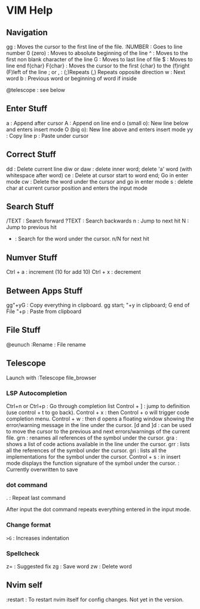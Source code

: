 # VIM Help

## Navigation

gg : Moves the cursor to the first line of the file.
:NUMBER : Goes to line number
0 (zero) : Moves to absolute beginning of the line
^ : Moves to the first non blank character of the line
G : Moves to last line of file
$ : Moves to line end
f{char} F{char} : Moves the cursor to the first {char} to the (f)right (F)left of the line
    ; or , : (;)Repeats (,) Repeats opposite direction
w : Next word
b : Previous word or beginning of word if inside


@telescope : see below

## Enter Stuff

a : Append after cursor
A : Append on line end
o (small o): New line below and enters insert mode
O (big o): New line above and enters insert mode
yy : Copy line
p : Paste under cursor

## Correct Stuff

dd : Delete current line
diw or daw : delete inner word; delete 'a' word (with whitespace after word)
ce : Delete at cursor start to word end; Go in enter mode
cw : Delete the word under the cursor and go in enter mode
s : delete char at current cursor position and enters the input mode

## Search Stuff

/TEXT : Search forward
?TEXT : Search backwards
n : Jump to next hit
N : Jump to previous hit
* : Search for the word under the cursor. n/N for next hit

## Numver Stuff

Ctrl + a : increment   (10<C-a> for add 10)
Ctrl + x : decrement

## Between Apps Stuff

gg"+yG : Copy everything in clipboard. gg start; "+y in clipboard; G end of File
"+p : Paste from clipboard  

## File Stuff

@eunuch :Rename : File rename

## Telescope

Launch with :Telescope file_browser

### LSP Autocompletion

Ctrl+n or Ctrl+p : Go through completion list
Control + ] : jump to definition (use control + t to go back).
Control + x : then Control + o will trigger code completion menu.
Control + w : then d opens a floating window showing the error/warning message in the line under the cursor.
[d and ]d : can be used to move the cursor to the previous and next errors/warnings of the current file.
grn : renames all references of the symbol under the cursor.
gra : shows a list of code actions available in the line under the cursor.
grr : lists all the references of the symbol under the cursor.
gri : lists all the implementations for the symbol under the cursor.
Control + s : in insert mode displays the function signature of the symbol under the cursor. : Currently overwritten to save

### dot command

. : Repeat last command

After input the dot command repeats everything entered in the input mode.

### Change format

`>G` : Increases indentation

### Spellcheck

z= : Suggested fix
zg : Save word
zw : Delete word

## Nvim self

:restart : To restart nvim itself for config changes. Not yet in the version.
